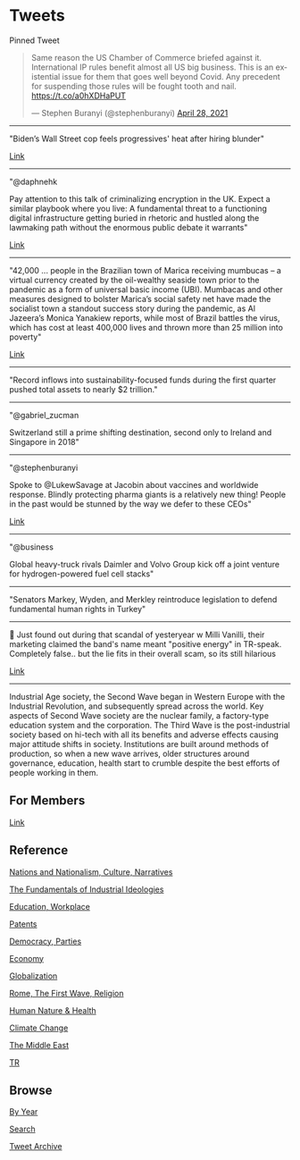 # Tweets

Pinned Tweet

<blockquote class="twitter-tweet"><p lang="en" dir="ltr">Same reason the US Chamber of Commerce briefed against it. International IP rules benefit almost all US big business. This is an existential issue for them that goes well beyond Covid. Any precedent for suspending those rules will be fought tooth and nail. <a href="https://t.co/a0hXDHaPUT">https://t.co/a0hXDHaPUT</a></p>&mdash; Stephen Buranyi (@stephenburanyi) <a href="https://twitter.com/stephenburanyi/status/1387411798505230343?ref_src=twsrc%5Etfw">April 28, 2021</a></blockquote> <script async src="https://platform.twitter.com/widgets.js" charset="utf-8"></script>

---

"Biden’s Wall Street cop feels progressives' heat after hiring blunder"

[Link](https://www.politico.com/amp/news/2021/04/30/progressives-sec-wall-street-485146)

---

"@daphnehk

Pay attention to this talk of criminalizing encryption in the
UK. Expect a similar playbook where you live: A fundamental threat to
a functioning digital infrastructure getting buried in rhetoric and
hustled along the lawmaking path without the enormous public debate it
warrants"

[Link](https://mobile.twitter.com/daphnehk/status/1388119545278210050)

---

"42,000 ...  people in the Brazilian town of Marica receiving mumbucas
– a virtual currency created by the oil-wealthy seaside town prior to
the pandemic as a form of universal basic income (UBI). Mumbacas and
other measures designed to bolster Marica’s social safety net have
made the socialist town a standout success story during the pandemic,
as Al Jazeera’s Monica Yanakiew reports, while most of Brazil battles
the virus, which has cost at least 400,000 lives and thrown more than
25 million into poverty"

[Link](https://www.aljazeera.com/economy/2021/4/30/tax-hikes-brazils-exception-mbss-plan-b-and-heavenly-harmony)

---

"Record inflows into sustainability-focused funds during the first
quarter pushed total assets to nearly $2 trillion."

---

"@gabriel_zucman

Switzerland still a prime shifting destination, second only to Ireland
and Singapore in 2018"

---

"@stephenburanyi

Spoke to @LukewSavage at Jacobin about vaccines and worldwide
response. Blindly protecting pharma giants is a relatively new thing!
People in the past would be stunned by the way we defer to these CEOs"

[Link](https://mobile.twitter.com/stephenburanyi/status/1388061095311683584)

---

"@business

Global heavy-truck rivals Daimler and Volvo Group kick off a joint
venture for hydrogen-powered fuel cell stacks"

---

"Senators Markey, Wyden, and Merkley reintroduce legislation to defend
fundamental human rights in Turkey"

---

🤣 Just found out during that scandal of yesteryear w Milli Vanilli,
their marketing claimed the band's name meant "positive energy" in
TR-speak. Completely false.. but the lie fits in their overall scam,
so its still hilarious

[Link](https://djrobblog.com/archives/7297)

---

Industrial Age society, the Second Wave began in Western Europe with
the Industrial Revolution, and subsequently spread across the
world. Key aspects of Second Wave society are the nuclear family, a
factory-type education system and the corporation. The Third Wave is
the post-industrial society based on hi-tech with all its benefits and
adverse effects causing major attitude shifts in society. Institutions
are built around methods of production, so when a new wave arrives,
older structures around governance, education, health start to crumble
despite the best efforts of people working in them.

## For Members

[Link](https://thirdwave-members.herokuapp.com)

## Reference

[Nations and Nationalism, Culture, Narratives](/2013/02/nations-and-nationalism.md)

[The Fundamentals of Industrial Ideologies](/2011/04/fundamentals-of-industrial-ideologies.md)

[Education, Workplace](2017/09/education-workplace.md)

[Patents](/2018/09/patents.md)

[Democracy, Parties](/2016/11/democracy.md)

[Economy](/2018/05/economy.md)

[Globalization](/2018/09/globalization.md)

[Rome, The First Wave, Religion](/2017/12/rome.md)

[Human Nature & Health](/2020/07/human-nature.md)

[Climate Change](/2018/12/climate.md)

[The Middle East](/2019/07/middleeast.md)

[TR](../tr)

## Browse

[By Year](years.md)

[Search](search.html)

[Tweet Archive](/tweets/README.md)


